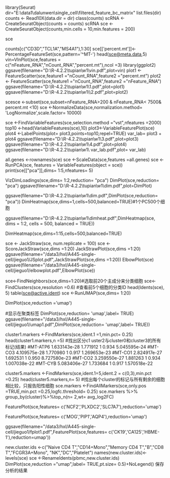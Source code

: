 library(Seurat) 
dir="E:\\data1\\dalunwen\\single_cell\\filtered_feature_bc_matrix" list.files(dir) 
counts <- Read10X(data.dir = dir) 
class(counts) 
scRNA <- CreateSeuratObject(counts = counts) 
scRNA sce <-CreateSeuratObject(counts,min.cells = 10,min.features = 200)

sce

counts[c("CD3D","TCL1A","MS4A1"),1:30] sce[['percent.mt']]<-PercentageFeatureSet(sce,pattern='^MT-') head(sce@meta.data,5) vin=VlnPlot(sce,features = c("nFeature_RNA","nCount_RNA","percent.mt"),ncol =3) library(ggplot2) ggsave(filename="D:\\R-4.2.2\\tupian\\w1\\vin.pdf",plot=vin) plot1 <- FeatureScatter(sce,feature1 ="nCount_RNA",feature2 ="percent.mt") plot2 <- FeatureScatter(sce,feature1 ="nCount_RNA",feature2 ="nFeature_RNA") ggsave(filename="D:\\R-4.2.2\\tupian\\w1\\1.pdf",plot=plot1) ggsave(filename="D:\\R-4.2.2\\tupian\\w1\\\2.pdf",plot=plot2)

scesce <-subset(sce,subset=nFeature_RNA>200 & nFeature_RNA< 7500& percent.mt <10) sce <-NormalizeData(sce,normalization.method= 'LogNormalize',scale.factor= 10000)

sce <-FindVariableFeatures(sce,selection.method ="vst",nfeatures =2000) top10 <-head(VariableFeatures(sce),10) plot3<-VariableFeaturePlot(sce) plot4 <-LabelPoints(plot= plot3,points=top10,repel=TRUE) var_lab= plot3 + plot4 ggsave(filename="D:\\R-4.2.2\\tupian\\w1\\3.pdf",plot=plot3) ggsave(filename="D:\\R-4.2.2\\tupian\\w1\\4.pdf",plot=plot4) ggsave(filename="D:\\R-4.2.2\\tupian\\w1\\ var_lab.pdf",plot= var_lab)

all.genes <-rownames(sce) sce <-ScaleData(sce,features =all.genes) sce <-RunPCA(sce, features = VariableFeatures(object = sce)) print(sce[["pca"]],dims= 1:5,nfeatures= 5)

VizDimLoadings(sce,dims= 1:2,reduction= "pca") DimPlot(sce,reduction= "pca") ggsave(filename="D:\\R-4.2.2\\tupian\\w1\\dim.pdf",plot=DimPlot)

ggsave(filename="D:\\R-4.2.2\\tupian\\w1\\dim.pdf",DimPlot(sce,reduction= "pca")) DimHeatmap(sce,dims=1,cells=500,balanced=TRUE)#1个PC500个细胞

ggsave(filename="D:\\R-4.2.2\\tupian\\w1\\dimheat.pdf",DimHeatmap(sce, dims = 1:2, cells = 500, balanced = TRUE))

DimHeatmap(sce,dims=1:15,cells=500,balanced=TRUE)

sce <- JackStraw(sce, num.replicate = 100) sce <-ScoreJackStraw(sce,dims =1:20) JackStrawPlot(sce,dims =1:20) ggsave(filename="/data3/hxl/A445-single-cell/jieguo1/JSplot.pdf",JackStrawPlot(sce,dims =1:20)) ElbowPlot(sce) ggsave(filename="/data3/hxl/A445-single-cell/jieguo1/elbowplot.pdf",ElbowPlot(sce))

sce<-FindNeighbors(sce,dims=1:20)#选取前20个主成分来分类细胞 sce<-FindClusters(sce,resolution =0.6) #查看前5个细胞的分类ID head(Idents(sce), 5) table(sce@active.ident) sce <-RunUMAP(sce,dims= 1:20)

DimPlot(sce,reduction ='umap')

#显示在聚类标签 DimPlot(sce,reduction= 'umap',label= TRUE) ggsave(filename="/data3/hxl/A445-single-cell/jieguo1/umap1.pdf",DimPlot(sce,reduction= 'umap',label= TRUE))

cluster1.markers <-FindMarkers(sce,ident.1 =1,min.pct= 0.25) head(cluster1.markers,n =5) #找出区分c1 uster2与cluster0和cluster3的所有标记(结果) #MT-ATP6 1.633143e-28 1.771912 1 0.934 5.045595e-24 #MT-CO3 4.109575e-28 1.770980 1 0.917 1.269653e-23 #MT-CO1 2.824917e-27 1.692531 1 0.950 8.727580e-23 #MT-CO2 3.259550e-27 1.881263 1 0.934 1.007038e-22 #MT-CYB 5.083406e-27 1.733684 1 0.917 1.570518e-22

cluster5.markers <-FindMarkers(sce,ident.1=5,ident.2 = c(0,3),min.pct =0.25) head(cluster5.markers,n= 5) #找出每个cluster的标记与所有剩余的细胞相比较，只报告阳性细胞 sce.markers <-FindAllMarkers(sce,only.pos =TRUE,min.pct =0.25,logfc.threshold= 0.25) sce.markers %>% group_by(cluster)%>%top_n(n= 2,wt= avg_log2FC)

FeaturePlot(sce,features= c('NCF2','PLXDC2','SLC7A7'),reduction='umap')

FeaturePlot(sce,features= c('MOG','PIP1','AQP4'),reduction='umap')

ggsave(filename="/data3/hxl/A445-single-cell/jieguo1/fplot1.pdf",FeaturePlot(sce,features= c('CK19','CA125','HBME-1'),reduction=umap'))

new.cluster.ids <-c("Naive CD4 T","CD14+Mono","Memory CD4 T","B","CD8 T","FCGR3A+Mono", "NK","DC","Platelet") names(new.cluster.ids)<-levels(sce) sce <-Renameldents(pbmc,new.cluster.ids) DimPlot(sce,reduction ="umap",label= TRUE,pt.size= 0.5)+NoLegend() 保存分析的结果